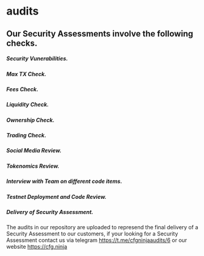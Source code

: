 # audits
## Our Security Assessments involve the following checks.
##### Security Vunerabilities.
##### Max TX Check.
##### Fees Check.
##### Liquidity Check.
##### Ownership Check.
##### Trading Check.
##### Social Media Review.
##### Tokenomics Review.
##### Interview with Team on different code items.
##### Testnet Deployment and Code Review.
##### Delivery of Security Assessment.

The audits in our repository are uploaded to represend the final delivery of a Security Assessment to our customers, if your looking for a Security Assessment contact us via telegram https://t.me/cfgninjaaudits/6 or our website https://cfg.ninja
